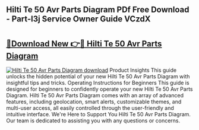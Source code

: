 ## Hilti Te 50 Avr Parts Diagram PDf Free Download - Part-l3j Service Owner Guide VCzdX

# <h2><a href="http://dfkn86d.blite.top/?on=Hilti+Te+50+Avr+Parts+Diagram">🔗Download New 👉🔴 Hilti Te 50 Avr Parts Diagram</a></h2>

[![Hilti Te 50 Avr Parts Diagram download](https://i.imgur.com/lujVjoI.png)](http://dfkn86d.blite.top/?on=Hilti+Te+50+Avr+Parts+Diagram)
Product Insights This guide unlocks the hidden potential of your new Hilti Te 50 Avr Parts Diagram with insightful tips and tricks. Operating Instructions for Beginners This guide is designed for beginners to confidently operate your new Hilti Te 50 Avr Parts Diagram. Hilti Te 50 Avr Parts Diagram comes with an array of advanced features, including geolocation, smart alerts, customizable themes, and multi-user access, all easily controlled through the user-friendly and intuitive interface. We're Here to Support You Hilti Te 50 Avr Parts Diagram. Our team is dedicated to assisting you with any questions or concerns.
